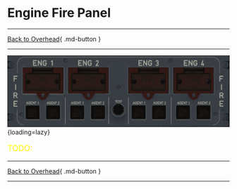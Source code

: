 # Engine Fire Panel

---

[Back to Overhead](../overviews/ovhd.md){ .md-button }

---

![Engine Fire Panel](../../../assets/a380x-briefing/flight-deck/ovhd/eng-fire-panel.png "Engine Fire Panel"){loading=lazy}

[//]: # (TODO API Doc Link)

[//]: # (TODO)
<p style="color:yellow; font-size:18px;">TODO: </p>

---

[Back to Overhead](../overviews/ovhd.md){ .md-button }

---

